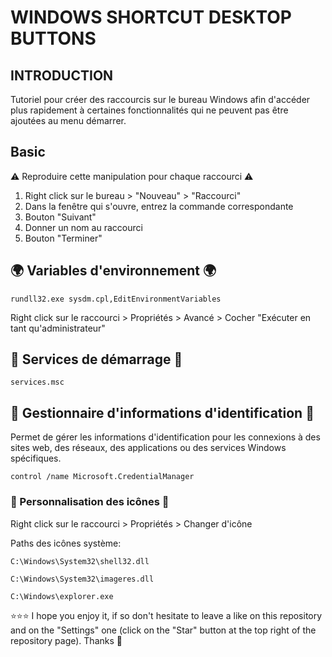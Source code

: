 # WINDOWS SHORTCUT DESKTOP BUTTONS
## INTRODUCTION
Tutoriel pour créer des raccourcis sur le bureau Windows afin d'accéder plus rapidement à certaines fonctionnalités qui ne peuvent pas être ajoutées au menu démarrer.
## Basic
⚠️ Reproduire cette manipulation pour chaque raccourci ⚠️

1. Right click sur le bureau > "Nouveau" > "Raccourci"
2. Dans la fenêtre qui s'ouvre, entrez la commande correspondante
3. Bouton "Suivant"
4. Donner un nom au raccourci
5. Bouton "Terminer"
## 🌍 Variables d'environnement 🌍
```shell
rundll32.exe sysdm.cpl,EditEnvironmentVariables
```
Right click sur le raccourci > Propriétés > Avancé > Cocher "Exécuter en tant qu'administrateur"
## 🚀 Services de démarrage 🚀
```shell
services.msc
```
## 🔑 Gestionnaire d'informations d'identification 🔑
Permet de gérer les informations d'identification pour les connexions à des sites web, des réseaux, des applications ou des services Windows spécifiques.
```shell
control /name Microsoft.CredentialManager
```
### 🎨 Personnalisation des icônes 🎨
Right click sur le raccourci > Propriétés > Changer d'icône

Paths des icônes système:
```shell
C:\Windows\System32\shell32.dll
```
```shell
C:\Windows\System32\imageres.dll
```
```shell
C:\Windows\explorer.exe
```

⭐⭐⭐ I hope you enjoy it, if so don't hesitate to leave a like on this repository and on the "Settings" one (click on the "Star" button at the top right of the repository page). Thanks 🤗
